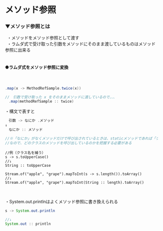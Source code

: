 # メソッド参照

### ▼メソッド参照とは
&ensp;・メソッドをメソッド参照として渡す<br>
&ensp;・ラムダ式で受け取った引数をメソッドにそのまま渡しているものはメソッド参照に出来る<br>
<br>

#### ●ラムダ式をメソッド参照に変換
　
 ```java
.map(x -> MethodRefSample.twice(x))

//　引数で受け取った x をそのままメソッドに渡しているので、、、
　.map(methodRefSample :: twice)
```

・構文で表すと<br>
```java
　引数 -> なにか .メソッド
↓
　なにか :: メソッド

//※「なにか」がなくメソッドだけで呼び出されているときは、staticメソッドであれば「クラス名」、インスタンスメソッドであれば「this」が省略されているので補う
//なので、どのクラスのメソッドを呼び出しているのかを把握する必要がある
```

```
//例（クラス名を補う）
s -> s.toUpperCase()
//↓
String :: toUpperCase

Stream.of("apple", "grape").mapToInt(s -> s.length()).toArray()
//↓
Stream.of("apple", "grape").mapToInt(String :: length).toArray()

```
<br>

・System.out.printlnはよくメソッド参照に書き換えられる<br>
```java
s -> System.out.println

//↓
System.out :: println
```

